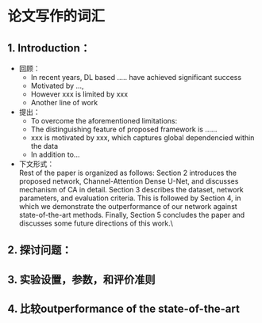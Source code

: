 论文写作的词汇
==============================================
## 1. Introduction：
* 回顾：
  * In recent years, DL based ..... have achieved significant success
  * Motivated by ..., 
  * However xxx is limited by xxx 
  * Another line of work
* 提出：
  * To overcome the aforementioned limitations:
  * The distinguishing feature of proposed framework is ......
  * xxx is motivated by xxx, which captures global dependencied within the data
  * In addition to... 
* 下文形式：\
Rest of the paper is organized as follows: Section 2 introduces the proposed network, Channel-Attention Dense U-Net, and discusses mechanism of CA in detail. Section 3 describes the dataset, network parameters, and evaluation criteria. This is followed by Section 4, in which we demonstrate the outperformance of our network against state-of-the-art methods. Finally, Section 5 concludes the paper and discusses some future directions of this work.\

## 2. 探讨问题：
## 3. 实验设置，参数，和评价准则
## 4. 比较outperformance of the state-of-the-art
